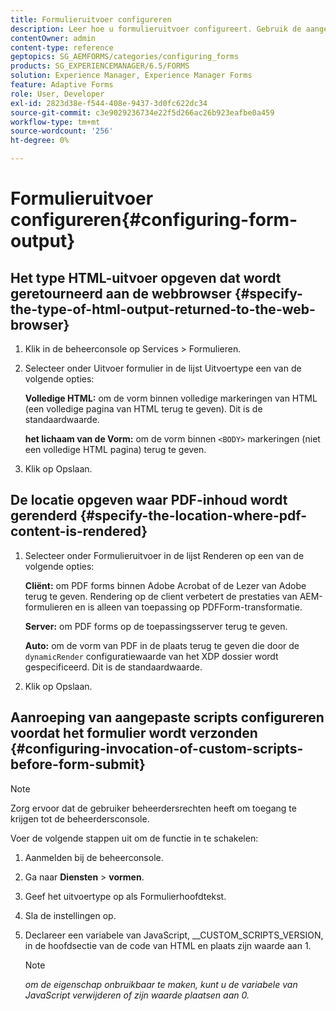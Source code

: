 ```yaml
---
title: Formulieruitvoer configureren
description: Leer hoe u formulieruitvoer configureert. Gebruik de aangepaste scripts voordat u het formulier verzendt om de formulieruitvoer te configureren en de functie in te schakelen.
contentOwner: admin
content-type: reference
geptopics: SG_AEMFORMS/categories/configuring_forms
products: SG_EXPERIENCEMANAGER/6.5/FORMS
solution: Experience Manager, Experience Manager Forms
feature: Adaptive Forms
role: User, Developer
exl-id: 2823d38e-f544-408e-9437-3d0fc622dc34
source-git-commit: c3e9029236734e22f5d266ac26b923eafbe0a459
workflow-type: tm+mt
source-wordcount: '256'
ht-degree: 0%

---
```


# Formulieruitvoer configureren{#configuring-form-output}

## Het type HTML-uitvoer opgeven dat wordt geretourneerd aan de webbrowser {#specify-the-type-of-html-output-returned-to-the-web-browser}

1. Klik in de beheerconsole op Services > Formulieren.
1. Selecteer onder Uitvoer formulier in de lijst Uitvoertype een van de volgende opties:

   **Volledige HTML:** om de vorm binnen volledige markeringen van HTML (een volledige pagina van HTML terug te geven). Dit is de standaardwaarde.

   **het lichaam van de Vorm:** om de vorm binnen `<BODY>` markeringen (niet een volledige HTML pagina) terug te geven.

1. Klik op Opslaan.

## De locatie opgeven waar PDF-inhoud wordt gerenderd {#specify-the-location-where-pdf-content-is-rendered}

1. Selecteer onder Formulieruitvoer in de lijst Renderen op een van de volgende opties:

   **Cliënt:** om PDF forms binnen Adobe Acrobat of de Lezer van Adobe terug te geven. Rendering op de client verbetert de prestaties van AEM-formulieren en is alleen van toepassing op PDFForm-transformatie.

   **Server:** om PDF forms op de toepassingsserver terug te geven.

   **Auto:** om de vorm van PDF in de plaats terug te geven die door de `dynamicRender` configuratiewaarde van het XDP dossier wordt gespecificeerd. Dit is de standaardwaarde.

1. Klik op Opslaan.

## Aanroeping van aangepaste scripts configureren voordat het formulier wordt verzonden {#configuring-invocation-of-custom-scripts-before-form-submit}

>[!NOTE]
> 
> Zorg ervoor dat de gebruiker beheerdersrechten heeft om toegang te krijgen tot de beheerdersconsole.

Voer de volgende stappen uit om de functie in te schakelen:

1. Aanmelden bij de beheerconsole.
1. Ga naar **Diensten** > **vormen**.
1. Geef het uitvoertype op als Formulierhoofdtekst.
1. Sla de instellingen op.
1. Declareer een variabele van JavaScript, __CUSTOM_SCRIPTS_VERSION, in de hoofdsectie van de code van HTML en plaats zijn waarde aan 1.

   >[!NOTE]
   >
   >*om de eigenschap onbruikbaar te maken, kunt u de variabele van JavaScript verwijderen of zijn waarde plaatsen aan 0.*
